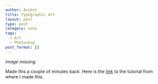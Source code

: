 ```yaml
---
author: Aniket
title: Typographic Art
layout: post
type: post
category: note
tags:
  - Art
  - Photoshop
post_format: []
---
```

_image missing_

Made this a couple of minutes back.
Here is the [link](http://abduzeedo.com/reader-tutorial-typography-wallpaper-photoshop) to the tutorial from where I made this.
